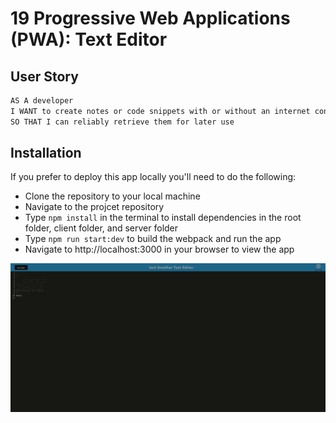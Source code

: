 # 19 Progressive Web Applications (PWA): Text Editor

## User Story

```md
AS A developer
I WANT to create notes or code snippets with or without an internet connection
SO THAT I can reliably retrieve them for later use
```

## Installation

If you prefer to deploy this app locally you'll need to do the following:

- Clone the repository to your local machine
- Navigate to the projcet repository
- Type `npm install` in the terminal to install dependencies in the root folder, client folder, and server folder
- Type `npm run start:dev` to build the webpack and run the app
- Navigate to http://localhost:3000 in your browser to view the app

![J.A.T.E. Running](./image/image.png)